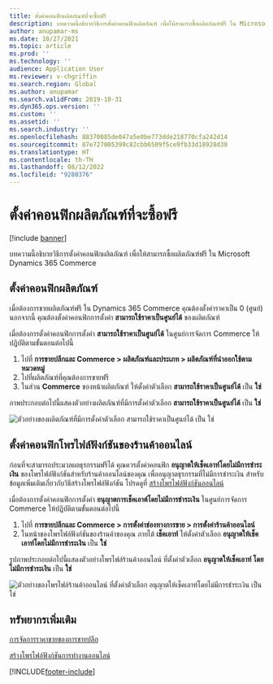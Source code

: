 ```yaml
---
title: ตั้งค่าคอนฟิกผลิตภัณฑ์ที่จะซื้อฟรี
description: บทความนี้อธิบายวิธีการตั้งค่าคอนฟิกผลิตภัณฑ์ เพื่อให้สามารถซื้อผลิตภัณฑ์ฟรี ใน Microsoft Dynamics 365 Commerce
author: anupamar-ms
ms.date: 10/27/2021
ms.topic: article
ms.prod: ''
ms.technology: ''
audience: Application User
ms.reviewer: v-chgriffin
ms.search.region: Global
ms.author: anupamar
ms.search.validFrom: 2019-10-31
ms.dyn365.ops.version: ''
ms.custom: ''
ms.assetid: ''
ms.search.industry: ''
ms.openlocfilehash: 88370085de047a5e0be773dde218770cfa242d14
ms.sourcegitcommit: 87e727005399c82cbb6509f5ce9fb33d18928d30
ms.translationtype: HT
ms.contentlocale: th-TH
ms.lasthandoff: 08/12/2022
ms.locfileid: "9280376"
---
```

# <a name="configure-a-product-to-be-purchased-for-free"></a>ตั้งค่าคอนฟิกผลิตภัณฑ์ที่จะซื้อฟรี

[!include [banner](includes/banner.md)]


บทความนี้อธิบายวิธีการตั้งค่าคอนฟิกผลิตภัณฑ์ เพื่อให้สามารถซื้อผลิตภัณฑ์ฟรี ใน Microsoft Dynamics 365 Commerce

## <a name="configure-the-product"></a>ตั้งค่าคอนฟิกผลิตภัณฑ์

เมื่อต้องการขายผลิตภัณฑ์ฟรี ใน Dynamics 365 Commerce คุณต้องตั้งค่าราคาเป็น 0 (ศูนย์) นอกจากนี้ คุณต้องตั้งค่าคอนฟิกการตั้งค่า **สามารถใช้ราคาเป็นศูนย์ได้** ของผลิตภัณฑ์

เมื่อต้องการตั้งค่าคอนฟิกการตั้งค่า **สามารถใช้ราคาเป็นศูนย์ได้** ในศูนย์การจัดการ Commerce ให้ปฏิบัติตามขั้นตอนต่อไปนี้

1. ไปที่ **การขายปลีกและ Commerce \> ผลิตภัณฑ์และประเภท \> ผลิตภัณฑ์ที่นำออกใช้ตามหมวดหมู่**
1. ไปที่ผลิตภัณฑ์ที่คุณต้องการขายฟรี 
1. ในส่วน **Commerce** ของหน้าผลิตภัณฑ์ ให้ตั้งค่าตัวเลือก **สามารถใช้ราคาเป็นศูนย์ได้** เป็น **ใช่**

ภาพประกอบต่อไปนี้แสดงตัวอย่างผลิตภัณฑ์ที่มีการตั้งค่าตัวเลือก **สามารถใช้ราคาเป็นศูนย์ได้** เป็น **ใช่**

![ตัวอย่างของผลิตภัณฑ์ที่มีการตั้งค่าตัวเลือก สามารถใช้ราคาเป็นศูนย์ได้ เป็น ใช่](./media/Zero-price.png)

## <a name="configure-the-online-stores-functionality-profile"></a>ตั้งค่าคอนฟิกโพรไฟล์ฟังก์ชันของร้านค้าออนไลน์

ก่อนที่จะสามารถประมวลผลธุรกรรมฟรีได้ คุณควรตั้งค่าคอนฟิก **อนุญาตให้เช็คเอาท์โดยไม่มีการชำระเงิน** ของโพรไฟล์ฟังก์ชันสำหรับร้านค้าออนไลน์ของคุณ เพื่ออนุญาตธุรกรรมที่ไม่มีการชำระเงิน สำหรับข้อมูลเพิ่มเติมเกี่ยวกับวิธีสร้างโพรไฟล์ฟังก์ชัน โปรดดูที่ [สร้างโพรไฟล์ฟังก์ชันออนไลน์](online-functionality-profile.md)

เมื่อต้องการตั้งค่าคอนฟิกการตั้งค่า **อนุญาตการเช็คเอาต์โดยไม่มีการชำระเงิน** ในศูนย์การจัดการ Commerce ให้ปฏิบัติตามขั้นตอนต่อไปนี้

1. ไปที่ **การขายปลีกและ Commerce \> การตั้งค่าช่องทางการขาย \> การตั้งค่าร้านค้าออนไลน์**
1. ในหน้าของโพรไฟล์ฟังก์ชันของร้านค้าของคุณ ภายใต้ **เช็คเอาท์** ให้ตั้งค่าตัวเลือก **อนุญาตให้เช็คเอาท์โดยไม่มีการชำระเงิน** เป็น **ใช่**

รูปภาพประกอบต่อไปนี้แสดงตัวอย่างโพรไฟล์ร้านค้าออนไลน์ ที่ตั้งค่าตัวเลือก **อนุญาตให้เช็คเอาท์ โดยไม่มีการชำระเงิน** เป็น **ใช่**

![ตัวอย่างของโพรไฟล์ร้านค้าออนไลน์ ที่ตั้งค่าตัวเลือก อนุญาตให้เช็คเอาท์โดยไม่มีการชำระเงิน เป็น ใช่](./media/Zero-price-profile.png)

## <a name="additional-resources"></a>ทรัพยากรเพิ่มเติม

[การจัดการราคาขายของการขายปลีก](price-management.md)

[สร้างโพรไฟล์ฟังก์ชันการทำงานออนไลน์](online-functionality-profile.md)

[!INCLUDE[footer-include](../includes/footer-banner.md)]
